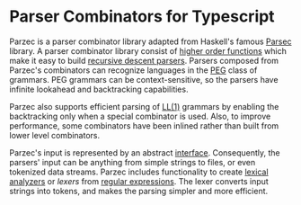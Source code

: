 # Parser Combinators for Typescript

Parzec is a parser combinator library adapted from Haskell's famous [Parsec][]
library. A parser combinator library consist of [higher order functions][] which 
make it easy to build [recursive descent parsers][]. Parsers composed from 
Parzec's combinators can recognize languages in the [PEG][] class of grammars. 
PEG grammars can be context-sensitive, so the parsers have infinite lookahead 
and backtracking capabilities. 

Parzec also supports efficient parsing of [LL(1)][] grammars by enabling the 
backtracking only when a special combinator is used. Also, to improve 
performance, some combinators have been inlined rather than built from lower 
level combinators.

Parzec's input is represented by an abstract [interface][]. Consequently, the 
parsers' input can be anything from simple strings to files, or even tokenized 
data streams. Parzec includes functionality to create [lexical analyzers][] or 
_lexers_ from [regular expressions][]. The lexer converts input strings into 
tokens, and makes the parsing simpler and more efficient. 

[Parsec]: http://hackage.haskell.org/package/parsec
[higher order functions]: https://en.wikipedia.org/wiki/Higher-order_function
[recursive descent parsers]: https://en.wikipedia.org/wiki/Recursive_descent_parser
[PEG]: https://en.wikipedia.org/wiki/Parsing_expression_grammar
[LL(1)]: https://en.wikipedia.org/wiki/LL_parser
[interface]: src/input.html
[lexical analyzers]: https://en.wikipedia.org/wiki/Lexical_analysis
[regular expressions]: https://en.wikipedia.org/wiki/Regular_expression